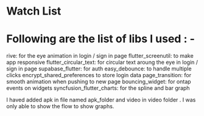 # Watch List 

# Following are the list of libs I used  : - 

  rive: for the eye animation in login / sign in page
  flutter_screenutil: to make app responsive 
  flutter_circular_text: for circular text aroung the eye in login / sign in page
  supabase_flutter: for auth
  easy_debounce: to handle multiple clicks
  encrypt_shared_preferences to store login data
  page_transition: for smooth animation when pushing to new page
  bouncing_widget: for ontap events on widgets
  syncfusion_flutter_charts: for the spline and bar graph 

I haved added apk in file named apk_folder and video in video folder . I was only able to show the flow to show graphs.

